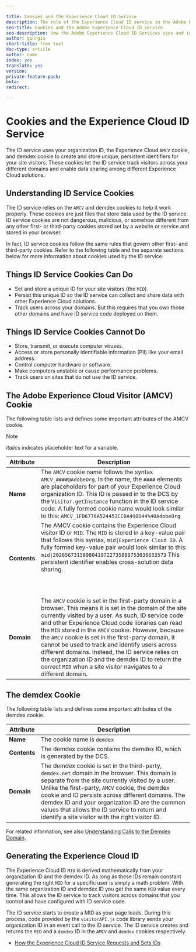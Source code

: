 ```yaml
---

title: Cookies and the Experience Cloud ID Service
description: The role of the Experience Cloud ID service in the Adobe Experience Cloud.
seo-title: Cookies and the Adobe Experience Cloud ID Service
seo-description: How the Adobe Experience Cloud ID Services uses and interacts with cookies.
author: giurgiu
short-title: free text
doc-type: article
author: name
index: yes
translate: yes
version:
private-feature-pack:
beta:
redirect:

---
```


# Cookies and the Experience Cloud ID Service

The ID service uses your organization ID, the Experience Cloud `AMCV` cookie, and demdex cookie to create and store unique, persistent identifiers for your site visitors. These cookies let the ID service track visitors across your different domains and enable data sharing among different Experience Cloud solutions.

## Understanding ID Service Cookies

The ID service relies on the `AMCV` and demdex cookies to help it work properly. These cookies are just files that store data used by the ID service. ID service cookies are not dangerous, malicious, or somehow different from any other first- or third-party cookies stored set by a website or service and stored in your browser. 

In fact, ID service cookies follow the same rules that govern other first- and third-party cookies. Refer to the following table and the separate sections below for more information about cookies used by the ID service.

## Things ID Service Cookies Can Do

+ Set and store a unique ID for your site visitors (the `MID`).
+ Persist this unique ID so the ID service can collect and share data with other Experience Cloud solutions.
+ Track users across your domains. But this requires that you own those other domains and have ID service code deployed on them.

## Things ID Service Cookies Cannot Do

+ Store, transmit, or execute computer viruses.
+ Access or store personally identifiable information \(PII\) like your email address.
+ Control computer hardware or software.
+ Make computers unstable or cause performance problems.
+ Track users on sites that do not use the ID service.

## The Adobe Experience Cloud Visitor \(AMCV\) Cookie

The following table lists and defines some important attributes of the AMCV cookie.

>[!NOTE]
>*italics* indicates placeholder text for a variable.

| Attribute    | Description                                                                                                                                                                                                                                                                                                                                                                                                                                                                                                                                                  |
| ------------ | ------------------------------------------------------------------------------------------------------------------------------------------------------------------------------------------------------------------------------------------------------------------------------------------------------------------------------------------------------------------------------------------------------------------------------------------------------------------------------------------------------------------------------------------------------------ |
| **Name**     | The `AMCV` cookie name follows the syntax `AMCV_####@AdobeOrg`. In the name, the `####` elements are placeholders for part of your Experience Cloud organization ID. This ID is passed in to the DCS by the `Visitor.getInstance` function in the ID service code. A fully formed cookie name would look similar to this:  `AMCV_1FD6776A524453CC0A490D44%40AdobeOrg`                                                                                                                                                                                          |
| **Contents** | The AMCV cookie contains the Experience Cloud visitor ID or `MID`. The `MID` is stored in a key-value pair that follows this syntax, `mid\|Experience Cloud ID`. A fully formed key-value pair would look similar to this: `mid\|20265673158980419722735089753036633573`  This persistent identifier enables cross-solution data sharing.                                                                                                                                                                                                                                                                                                                                                 |
| **Domain**   | The `AMCV` cookie is set in the first-party domain in a browser. This means it is set in the domain of the site currently visited by a user. As such, ID service code and other Experience Cloud code libraries can read the `MID` stored in the `AMCV` cookie.  However, because the `AMCV` cookie is set in the first-party domain, it cannot be used to track and identify users across different domains. Instead, the ID service relies on the organization ID and the demdex ID to return the correct `MID` when a site visitor navigates to a different domain. |

## The demdex Cookie

The following table lists and defines some important attributes of the demdex cookie.

| Attribute    | Description                                                                                                                                                                                                                                                                                                                                                                                                 |
| ------------ | ----------------------------------------------------------------------------------------------------------------------------------------------------------------------------------------------------------------------------------------------------------------------------------------------------------------------------------------------------------------------------------------------------------- |
| **Name**     | The cookie name is `demdex`                                                                                                                                                                                                                                                                                                                                                                                 |
| **Contents** | The demdex cookie contains the demdex ID, which is generated by the DCS.                                                                                                                                                                                                                                                                                                                                    |
| **Domain**   | The demdex cookie is set in the third-party, `demdex.net` domain in the browser. This domain is separate from the site currently visited by a user. Unlike the first-party, `AMCV` cookie, the demdex cookie and ID persists across different domains. The demdex ID and your organization ID are the common values that allows the ID service to return and identify a site visitor with the right visitor ID. |

For related information, see also [Understanding Calls to the Demdex Domain](https://marketing.adobe.com/resources/help/en_US/aam/demdex-calls.html).

## Generating the Experience Cloud ID

The Experience Cloud ID `MID` is derived mathematically from your organization ID and the demdex ID. As long as these IDs remain constant generating the right `MID` for a specific user is simply a math problem. With the same organization ID and demdex ID you get the same `MID` value every time. This allows the ID service to track visitors across domains that you control and have configured with ID service code.

The ID service starts to create a MID as your page loads. During this process, code provided by the `visitorAPI.js` code library sends your organization ID in an event call to the ID service. The ID service creates and returns the `MID` and a `demdex` ID in the `AMCV` and `demdex` cookies respectively.

+ [How the Experience Cloud ID Service Requests and Sets IDs](getting-started-id-request.md)
